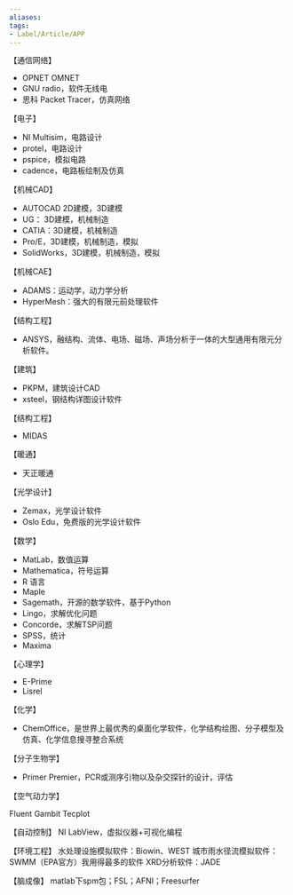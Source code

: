 ```yaml
---
aliases:
tags:
- Label/Article/APP
---
```


【通信网络】

- OPNET OMNET
- GNU radio，软件无线电
- 思科 Packet Tracer，仿真网络

【电子】

- NI Multisim，电路设计
- protel，电路设计
- pspice，模拟电路
- cadence，电路板绘制及仿真

【机械CAD】

- AUTOCAD 2D建模，3D建模
- UG： 3D建模，机械制造
- CATIA：3D建模，机械制造
- Pro/E，3D建模，机械制造，模拟
- SolidWorks，3D建模，机械制造，模拟

【机械CAE】

- ADAMS：运动学，动力学分析
- HyperMesh：强大的有限元前处理软件

【结构工程】

- ANSYS，融结构、流体、电场、磁场、声场分析于一体的大型通用有限元分析软件。

【建筑】

- PKPM，建筑设计CAD
- xsteel，钢结构详图设计软件

【结构工程】

- MIDAS

【暖通】

- 天正暖通

【光学设计】

- Zemax，光学设计软件
- Oslo Edu，免费版的光学设计软件

【数学】

- MatLab，数值运算
- Mathematica，符号运算
- R 语言
- Maple
- Sagemath，开源的数学软件，基于Python
- Lingo，求解优化问题
- Concorde，求解TSP问题
- SPSS，统计
- Maxima

【心理学】

- E-Prime
- Lisrel

【化学】

- ChemOffice，是世界上最优秀的桌面化学软件，化学结构绘图、分子模型及仿真、化学信息搜寻整合系统

【分子生物学】

- Primer Premier，PCR或测序引物以及杂交探针的设计，评估

【空气动力学】

Fluent
Gambit
Tecplot

【自动控制】
NI LabView，虚拟仪器+可视化编程

【环境工程】
水处理设施模拟软件：Biowin、WEST
城市雨水径流模拟软件：SWMM（EPA官方）我用得最多的软件
XRD分析软件：JADE

【脑成像】
matlab下spm包；FSL；AFNI；Freesurfer
